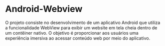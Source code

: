 # Android-Webview
O projeto consiste no desenvolvimento de um aplicativo Android que utiliza a funcionalidade WebView para exibir um website em tela cheia dentro de um contêiner nativo. O objetivo é proporcionar aos usuários uma experiência imersiva ao acessar conteúdo web por meio do aplicativo.
